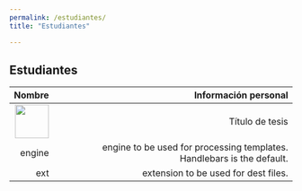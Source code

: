 ```yaml
---
permalink: /estudiantes/
title: "Estudiantes"

---
```


## Estudiantes

| Nombre |Información personal | 
| ------:| -----------:|
|<img src="https://juliojx.github.io/jorgevc/img-20181115-wa0002.jpg" width="60"> | Título de tesis |
| engine | engine to be used for processing templates. Handlebars is the default. |
| ext    | extension to be used for dest files. |



